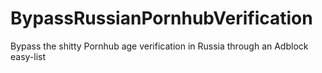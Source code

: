 # BypassRussianPornhubVerification
Bypass the shitty Pornhub age verification in Russia through an Adblock easy-list
